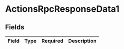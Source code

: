 # ActionsRpcResponseData1


## Fields

| Field       | Type        | Required    | Description |
| ----------- | ----------- | ----------- | ----------- |